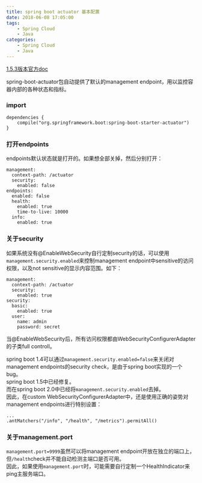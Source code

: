 ```yaml
---
title: spring boot actuator 基本配置
date: 2018-06-08 17:05:00  
tags: 
    - Spring Cloud
    - Java
categories: 
    - Spring Cloud
    - Java
---
```


[1.5.3版本官方doc](https://docs.spring.io/spring-boot/docs/1.5.13.RELEASE/reference/htmlsingle/#production-ready)

spring-boot-actuator包自动提供了默认的management endpoint，用以监控容器内部的各种状态和指标。

### import
~~~
dependencies {
	compile("org.springframework.boot:spring-boot-starter-actuator")
}
~~~

### 打开endpoints
endpoints默认状态就是打开的。如果想全部关掉，然后分别打开：

~~~
management:
  context-path: /actuator
  security:
    enabled: false
endpoints:
  enabled: false
  health:
    enabled: true
    time-to-live: 10000
  info:
    enabled: true
~~~

### 关于security
如果系统没有@EnableWebSecurity自行定制security的话，可以使用`management.security.enabled`来控制management endpoint中sensitive的访问权限，以及not sensitive的显示内容范围。如下：

~~~
management:
  context-path: /actuator
  security:
    enabled: true
security:
  basic:
    enabled: true
  user:
    name: admin
    password: secret
~~~
当@EnableWebSecurity后，所有访问权限都由WebSecurityConfigurerAdapter的子类full controll。

spring boot 1.4可以通过`management.security.enabled=false`来关闭对management endpoints的security check，是由于spring boot实现的一个bug。  
spring boot 1.5中已经修复。  
而在spring boot 2.0中已经将`management.security.enabled`去掉。  
因此，在custom WebSecurityConfigurerAdapter中，还是使用正确的姿势对management endpoints进行特别设置：

~~~
...
.antMatchers("/info", "/health", "/metrics").permitAll()
~~~

### 关于management.port
`management.port=9999`虽然可以将management endpoint开放在独立的端口上，但`/health`check并不能自动检测主端口是否可用。  
因此，如果使用`management.port`时，可能需要自行定制一个HealthIndicator来ping主服务端口。